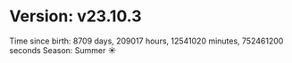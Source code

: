 # Version: v23.10.3
Time since birth: 8709 days, 209017 hours, 12541020 minutes, 752461200 seconds
Season: Summer ☀️

